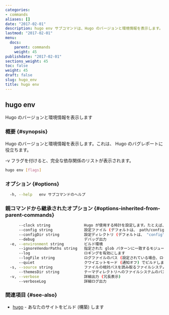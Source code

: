 ```yaml
---
categories:
- commands
aliases: []
date: "2017-02-01"
description: hugo env サブコマンドは、Hugo のバージョンと環境情報を表示します。
lastmod: "2017-02-01"
menu:
  docs:
    parent: commands
    weight: 45
publishdate: "2017-02-01"
sections_weight: 45
toc: false
weight: 45
draft: false
slug: hugo_env
title: hugo env
---
```

## hugo env

Hugo のバージョンと環境情報を表示します

### 概要 {#synopsis}

Hugo のバージョンと環境情報を表示します。これは、 Hugo のバグレポートに役立ちます。

-v フラグを付けると、完全な依存関係のリストが表示されます。

```bash
hugo env [flags]
```

### オプション {#options}

```bash
  -h, --help   env サブコマンドのヘルプ
```

### 親コマンドから継承されたオプション {#options-inherited-from-parent-commands}

```bash
      --clock string               Hugo が使用する時計を設定します。たとえば、 --clock 2021-11-06T22:30:00.00+09:00
      --config string              設定ファイル (デフォルトは、 path/config.yaml|json|toml)
      --configDir string           設定ディレクトリ (デフォルトは、 "config")
      --debug                      デバッグ出力
  -e, --environment string         ビルド環境
      --ignoreVendorPaths string   指定された glob パターンに一致するモジュールパスの _vendor を無視します
      --log                        ロギングを有効にします
      --logFile string             ログファイルのパス (設定されている場合、ログが自動的に有効になります)
      --quiet                      クワイエットモード (通知オフ) でビルドします
  -s, --source string              ファイルの相対パスを読み取るファイルシステムのパス
      --themesDir string           テーマディレクトリへのファイルシステムのパス
  -v, --verbose                    詳細出力 (冗長表示)
      --verboseLog                 詳細ログ出力
```

### 関連項目 {#see-also}

* [hugo](/commands/hugo/)	 - あなたのサイトをビルド (構築) します

